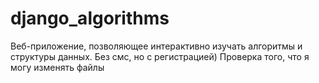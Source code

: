 # django_algorithms
Веб-приложение, позволяющее интерактивно изучать алгоритмы и структуры данных. Без смс, но с регистрацией)
Проверка того, что я могу изменять файлы

